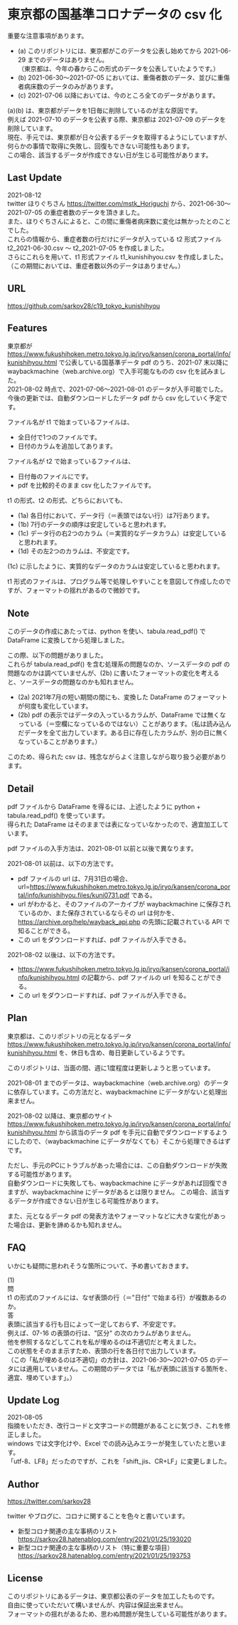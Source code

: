 # 東京都の国基準コロナデータの csv 化

重要な注意事項があります。  
- (a) このリポジトリには、東京都がこのデータを公表し始めてから 2021-06-29 までのデータはありません。  
（東京都は、今年の春からこの形式のデータを公表していたようです。）
- (b) 2021-06-30〜2021-07-05 においては、重傷者数のデータ、並びに重傷者病床数のデータのみがあります。
- (c) 2021-07-06 以降においては、今のところ全てのデータがあります。

(a)(b) は、東京都がデータを1日毎に削除しているのが主な原因です。  
例えば 2021-07-10 のデータを公表する際、東京都は 2021-07-09 のデータを削除しています。  
現在、手元では、東京都が日々公表するデータを取得するようにしていますが、何らかの事情で取得に失敗し、回復もできない可能性もあります。  
この場合、該当するデータが作成できない日が生じる可能性があります。

## Last Update

2021-08-12  
twitter ほりぐちさん https://twitter.com/mstk_Horiguchi から、2021-06-30〜2021-07-05 の重症者数のデータを頂きました。  
また、ほりぐちさんによると、この間に重傷者病床数に変化は無かったとのことでした。  
これらの情報から、重症者数の行だけにデータが入っている t2 形式ファイル t2_2021-06-30.csv 〜 t2_2021-07-05 を作成しました。  
さらにこれらを用いて、t1 形式ファイル t1_kunishihyou.csv を作成しました。  
（この期間においては、重症者数以外のデータはありません。）

## URL

https://github.com/sarkov28/c19_tokyo_kunishihyou

## Features

東京都が https://www.fukushihoken.metro.tokyo.lg.jp/iryo/kansen/corona_portal/info/kunishihyou.html で公表している国基準データ pdf のうち、2021-07 末以降に waybackmachine（web.archive.org）で入手可能なものの csv 化を試みました。  
2021-08-02 時点で、2021-07-06〜2021-08-01 のデータが入手可能でした。  
今後の更新では、自動ダウンロードしたデータ pdf から csv 化していく予定です。

ファイル名が t1 で始まっているファイルは、
- 全日付で1つのファイルです。
- 日付のカラムを追加してあります。

ファイル名が t2 で始まっているファイルは、
- 日付毎のファイルにです。
- pdf を比較的そのまま csv 化したファイルです。

t1 の形式、t2 の形式、どちらにおいても、
- (1a) 各日付において、データ行（＝表頭ではない行）は7行あります。
- (1b) 7行のデータの順序は安定していると思われます。
- (1c) データ行の右2つのカラム（＝実質的なデータカラム）は安定していると思われます。
- (1d) その左2つのカラムは、不安定です。

(1c) に示したように、実質的なデータのカラムは安定していると思われます。

t1 形式のファイルは、プログラム等で処理しやすいことを意図して作成したのですが、フォーマットの揺れがあるので微妙です。

## Note

このデータの作成にあたっては、python を使い、tabula.read_pdf() で DataFrame に変換してから処理しました。

この際、以下の問題がありました。  
これらが tabula.read_pdf() を含む処理系の問題なのか、ソースデータの pdf の問題なのかは調べていませんが、(2b) に書いたフォーマットの変化を考えると、ソースデータの問題なのかも知れません。

- (2a) 2021年7月の短い期間の間にも、変換した DataFrame のフォーマットが何度も変化しています。
- (2b) pdf の表示ではデータの入っているカラムが、DataFrame では無くなっている（＝空欄になっているのではない）ことがあります。（私は読み込んだデータを全て出力しています。ある日に存在したカラムが、別の日に無くなっていることがあります。）

このため、得られた csv は、残念ながらよく注意しながら取り扱う必要があります。

## Detail

pdf ファイルから DataFrame を得るには、上述したように python + tabula.read_pdf() を使っています。  
得られた DataFrame はそのままでは表になっていなかったので、適宜加工しています。

pdf ファイルの入手方法は、2021-08-01 以前と以後で異なります。

2021-08-01 以前は、以下の方法です。
- pdf ファイルの url は、7月31日の場合、url=https://www.fukushihoken.metro.tokyo.lg.jp/iryo/kansen/corona_portal/info/kunishihyou.files/kuni0731.pdf である。
- url がわかると、そのファイルのアーカイブが waybackmachine に保存されているのか、また保存されているならその url は何かを、https://archive.org/help/wayback_api.php の先頭に記載されている API で知ることができる。
- この url をダウンロードすれば、pdf ファイルが入手できる。

2021-08-02 以後は、以下の方法です。
- https://www.fukushihoken.metro.tokyo.lg.jp/iryo/kansen/corona_portal/info/kunishihyou.html の記載から、pdf ファイルの url を知ることができる。
- この url をダウンロードすれば、pdf ファイルが入手できる。

## Plan

東京都は、このリポジトリの元となるデータ
https://www.fukushihoken.metro.tokyo.lg.jp/iryo/kansen/corona_portal/info/kunishihyou.html
を、休日も含め、毎日更新しているようです。

このリポジトリは、当面の間、週に1度程度は更新しようと思っています。

2021-08-01 までのデータは、waybackmachine（web.archive.org）のデータに依存しています。この方法だと、waybackmachine にデータがないと処理出来ません。

2021-08-02 以降は、東京都のサイト https://www.fukushihoken.metro.tokyo.lg.jp/iryo/kansen/corona_portal/info/kunishihyou.html から該当のデータ pdf を手元に自動でダウンロードするようにしたので、（waybackmachine にデータがなくても）そこから処理できるはずです。

ただし、手元のPCにトラブルがあった場合には、この自動ダウンロードが失敗する可能性があります。  
自動ダウンロードに失敗しても、waybackmachine にデータがあれば回復できますが、waybackmachine にデータがあるとは限りません。
この場合、該当するデータが作成できない日が生じる可能性があります。

また、元となるデータ pdf の発表方法やフォーマットなどに大きな変化があった場合は、更新を諦めるかも知れません。

## FAQ

いかにも疑問に思われそうな箇所について、予め書いておきます。

(1)  
問  
t1 の形式のファイルには、なぜ表頭の行（＝"日付" で始まる行）が複数あるのか。  
答  
表頭に該当する行も日によって一定しておらず、不安定です。  
例えば、07-16 の表頭の行は、"区分" の次のカラムがありません。  
他を参照するなどしてこれを私が埋めるのは不適切だと考えました。  
この状態をそのまま示すため、表頭の行を各日付で出力しています。  
（この「私が埋めるのは不適切」の方針は、2021-06-30〜2021-07-05 のデータには適用していません。この期間のデータでは「私が表頭に該当する箇所を、適宜、埋めています」。）  

## Update Log

2021-08-05  
指摘をいただき、改行コードと文字コードの問題があることに気づき、これを修正しました。  
windows では文字化けや、Excel での読み込みエラーが発生していたと思います。  
「utf-8、LF8」だったのですが、これを「shift_jis、CR+LF」に変更しました。  

## Author

https://twitter.com/sarkov28

twitter やブログに、コロナに関することを色々と書いています。

- 新型コロナ関連の主な事柄のリスト  
  https://sarkov28.hatenablog.com/entry/2021/01/25/193020
- 新型コロナ関連の主な事柄のリスト（特に重要な項目）  
  https://sarkov28.hatenablog.com/entry/2021/01/25/193753

## License

このリポジトリにあるデータは、東京都公表のデータを加工したものです。  
自由に使っていただいて構いませんが、内容は保証出来ません。  
フォーマットの揺れがあるため、思わぬ問題が発生している可能性があります。
